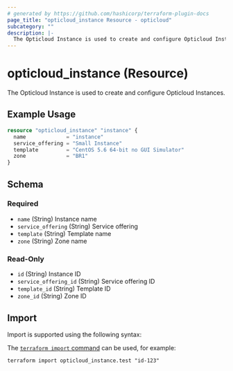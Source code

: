 ```yaml
---
# generated by https://github.com/hashicorp/terraform-plugin-docs
page_title: "opticloud_instance Resource - opticloud"
subcategory: ""
description: |-
  The Opticloud Instance is used to create and configure Opticloud Instances.
---
```


# opticloud_instance (Resource)

The Opticloud Instance is used to create and configure Opticloud Instances.

## Example Usage

```terraform
resource "opticloud_instance" "instance" {
  name             = "instance"
  service_offering = "Small Instance"
  template         = "CentOS 5.6 64-bit no GUI Simulator"
  zone             = "BR1"
}
```

<!-- schema generated by tfplugindocs -->
## Schema

### Required

- `name` (String) Instance name
- `service_offering` (String) Service offering
- `template` (String) Template name
- `zone` (String) Zone name

### Read-Only

- `id` (String) Instance ID
- `service_offering_id` (String) Service offering ID
- `template_id` (String) Template ID
- `zone_id` (String) Zone ID

## Import

Import is supported using the following syntax:

The [`terraform import` command](https://developer.hashicorp.com/terraform/cli/commands/import) can be used, for example:

```shell
terraform import opticloud_instance.test "id-123"
```
